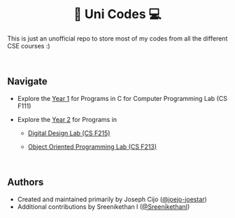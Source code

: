 <h1 align="center">🏫 Uni Codes 💻</h1>

This is just an unofficial repo to store most of my codes from all the different CSE courses :)

<br>

## Navigate

- Explore the [Year 1](Year%201/) for Programs in C for Computer Programming Lab (CS F111)

- Explore the [Year 2](Year%202/) for Programs in

  - [Digital Design Lab (CS F215)](https://github.com/joejo-joestar/uni_codes/tree/main/Year%202/Digital%20Design)

  - [Object Oriented Programming Lab (CS F213)](https://github.com/joejo-joestar/uni_codes/tree/main/Year%202/Object%20Oriented%20Programming)

<br>

## Authors

- Created and maintained primarily by Joseph Cijo ([@joejo-joestar](https://github.com/joejo-joestar))
- Additional contributions by Sreenikethan I ([@SreenikethanI](https://github.com/SreenikethanI))

